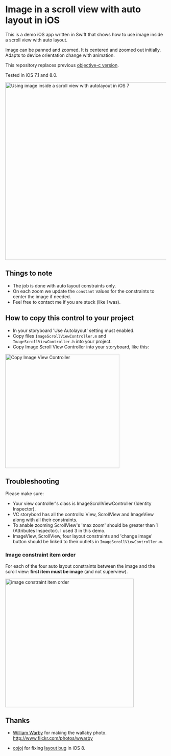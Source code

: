 # Image in a scroll view with auto layout in iOS

This is a demo iOS app written in Swift that shows how to use image inside a scroll view with auto layout.

Image can be panned and zoomed. It is centered and zoomed out initially. Adapts to device orientation change with animation.

This repository replaces previous [objective-c version](https://github.com/evgenyneu/ios-imagescroll).

Tested in iOS 7.1 and 8.0.

<img src='https://raw.githubusercontent.com/evgenyneu/ios-imagescroll-swift/master/graphics/image_scroll.png' width='556' alt='Using image inside a scroll view with autolayout in iOS 7'>

## Things to note

* The job is done with auto layout constraints only.
* On each zoom we update the `constant` values for the constraints to center the image if needed.
* Feel free to contact me if you are stuck (like I was).

## How to copy this control to your project

* In your storyboard 'Use Autolayout' setting must enabled.
* Copy files `ImageScrollViewController.m` and `ImageScrollViewController.h` into your project.
* Copy Image Scroll View Controller into your storyboard, like this:

<img src='https://raw.githubusercontent.com/evgenyneu/ios-imagescroll-swift/master/graphics/image_scroll.png' width='357' alt='Copy Image View Controller'>


## Troubleshooting

Please make sure:

* Your view controller's class is ImageScrollViewController (Identity Inspector).
* VC storybord has all the controlls: View, ScrollView and ImageView along with all their constraints.
* To anable zooming ScrollView's 'max zoom' should be greater than 1 (Attributes Inspector). I used 3 in this demo.
* ImageView, ScrollView, four layout constraints and 'change image' button should be linked to their outlets in `ImageScrollViewController.m`.

### Image constraint item order

For each of the four auto layout constraints between the image and the scroll view: **first item must be image** (and not superview).

<img src='https://raw.githubusercontent.com/evgenyneu/ios-imagescroll-swift/master/graphics/image_constraint.png' width='402' alt='image constraint item order'>


## Thanks

* [William Warby](https://www.flickr.com/photos/wwarby) for making the wallaby photo. http://www.flickr.com/photos/wwarby

* [cojoj](https://github.com/cojoj) for fixing [layout bug](https://github.com/evgenyneu/ios-imagescroll/issues/5) in iOS 8.

